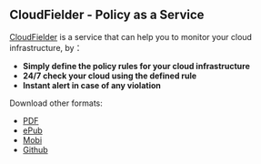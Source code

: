 ## CloudFielder - Policy as a Service
[CloudFielder](http://www.cloudfielder.com) is a service that can help you to monitor your cloud infrastructure, by：

- **Simply define the policy rules for your cloud infrastructure**
- **24/7 check your cloud using the defined rule**
- **Instant alert in case of any violation**

Download other formats:
- [PDF](http://www.gitbook.io/download/pdf/book/gnep/cloudfielder?lang=)
- [ePub](http://www.gitbook.io/download/epub/book/gnep/cloudfielder?lang=)
- [Mobi](http://www.gitbook.io/download/mobi/book/gnep/cloudfielder?lang=)
- [Github](http://github.com/VisualOps/cf-book)

